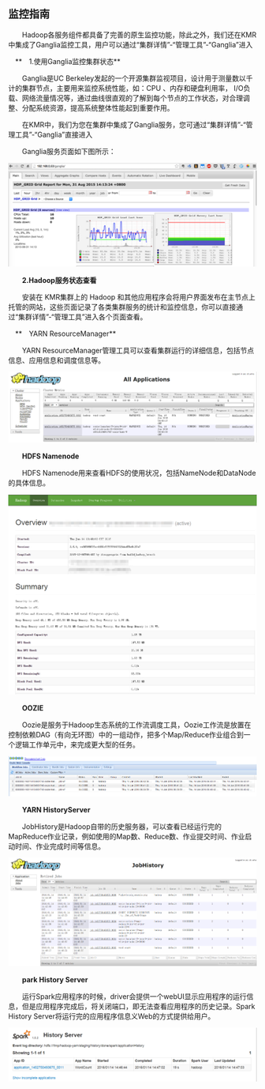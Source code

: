 ## 监控指南

　　Hadoop各服务组件都具备了完善的原生监控功能，除此之外，我们还在KMR中集成了Ganglia监控工具，用户可以通过“集群详情”-“管理工具”-“Ganglia”进入


　**　1.使用Ganglia监控集群状态**

　　Ganglia是UC Berkeley发起的一个开源集群监视项目，设计用于测量数以千计的集群节点，主要用来监控系统性能，如：CPU 、内存和硬盘利用率， I/O负载、网络流量情况等，通过曲线很直观的了解到每个节点的工作状态，对合理调整、分配系统资源，提高系统整体性能起到重要作用。

　　在KMR中，我们为您在集群中集成了Ganglia服务，您可通过“集群详情”-“管理工具”-“Ganglia”直接进入

　　Ganglia服务页面如下图所示：

![ganlia](./images/jkzn1.png)


　　**2.Hadoop服务状态查看**

　　安装在 KMR集群上的 Hadoop 和其他应用程序会将用户界面发布在主节点上托管的网站，这些页面记录了各类集群服务的统计和监控信息，你可以直接通过“集群详情”-“管理工具”进入各个页面查看。

　**　YARN ResourceManager**

　　YARN ResourceManager管理工具可以查看集群运行的详细信息，包括节点信息、应用信息和调度信息等。


![resourcemanager](./images/jkzn2.png)

　　**HDFS Namenode**

　　HDFS Namenode用来查看HDFS的使用状况，包括NameNode和DataNode的具体信息。

![namenode](./images/jkzn3.png)


　　**OOZIE**

　　Oozie是服务于Hadoop生态系统的工作流调度工具，Oozie工作流是放置在控制依赖DAG（有向无环图）中的一组动作，把多个Map/Reduce作业组合到一个逻辑工作单元中，来完成更大型的任务。

![oozie](./images/jkzn4.png)


　　**YARN HistoryServer**

　　JobHistory是Hadoop自带的历史服务器，可以查看已经运行完的MapReduce作业记录，例如使用的Map数、Reduce数、作业提交时间、作业启动时间、作业完成时间等信息。

![historyserver](./images/jkzn5.png)


　　**park History Server**

　　运行Spark应用程序的时候，driver会提供一个webUI显示应用程序的运行信息，但是应用程序完成后，将关闭端口，即无法查看应用程序的历史记录。Spark History Server将运行完的应用程序信息义Web的方式提供给用户。
  

![spark](./images/jkzn6.png)
